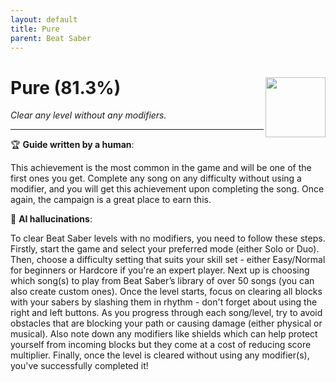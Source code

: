 ```yaml
---
layout: default
title: Pure
parent: Beat Saber
---
```


# Pure (81.3%) <img align="right" src="https://cdn.cloudflare.steamstatic.com/steamcommunity/public/images/apps/620980/78d56dfeae84c7c73f46d844de748a2a13a841d9.jpg" width="96" height="96">

_Clear any level without any modifiers._

***

:trophy: **Guide written by a human**:

This achievement is the most common in the game and will be one of the first ones you get. Complete any song on any difficulty without using a modifier, and you will get this achievement upon completing the song. Once again, the campaign is a great place to earn this.

:robot: **AI hallucinations**:

To clear Beat Saber levels with no modifiers, you need to follow these steps. Firstly, start the game and select your preferred mode (either Solo or Duo). Then, choose a difficulty setting that suits your skill set - either Easy/Normal for beginners or Hardcore if you're an expert player.
Next up is choosing which song(s) to play from Beat Saber’s library of over 50 songs (you can also create custom ones). Once the level starts, focus on clearing all blocks with your sabers by slashing them in rhythm - don't forget about using the right and left buttons.
As you progress through each song/level, try to avoid obstacles that are blocking your path or causing damage (either physical or musical). Also note down any modifiers like shields which can help protect yourself from incoming blocks but they come at a cost of reducing score multiplier. Finally, once the level is cleared without using any modifier(s), you've successfully completed it!

